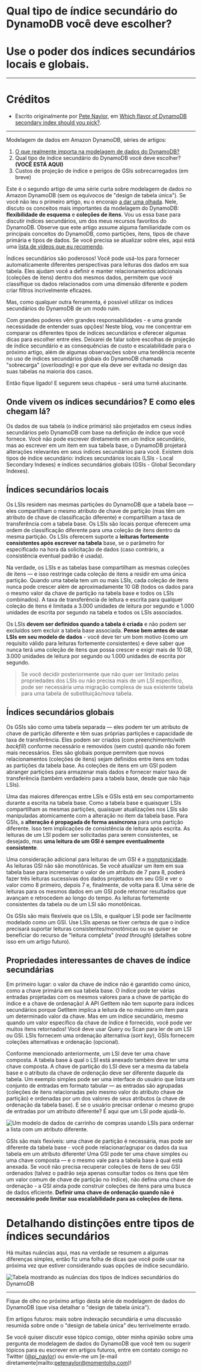 # Qual tipo de índice secundário do DynamoDB você deve escolher?

# Use o poder dos índices secundários locais e globais.

---

# Créditos

- Escrito originalmente por [Pete Naylor](https://twitter.com/pj_naylor), em [Which flavor of DynamoDB secondary index should you pick?](https://www.gomomento.com/blog/which-flavor-of-dynamodb-secondary-index-should-you-pick).

---

Modelagem de dados em Amazon DynamoDB, séries de artigos:

1. [O que realmente importa na modelagem de dados do DynamoDB?]()
2. Qual tipo de índice secundário do DynamoDB você deve escolher? **(VOCÊ ESTÁ AQUI)**
3. Custos de projeção de índice e perigos de GSIs sobrecarregados (em breve)

Este é o segundo artigo de uma série curta sobre modelagem de dados no Amazon DynamoDB (sem os equívocos de "design de tabela única"). Se você não leu o primeiro artigo, eu o encorajo [a dar uma olhada](https://www.gomomento.com/blog/what-really-matters-in-dynamodb-data-modeling). Nele, discuto os conceitos mais importantes da modelagem do DynamoDB: **flexibilidade de esquema** e **coleções de itens**. Vou us essa base para discutir índices secundários, um dos meus recursos favoritos do DynamoDB. Observe que este artigo assume alguma familiaridade com os principais conceitos do DynamoDB, como partições, itens, tipos de chave primária e tipos de dados. Se você precisa se atualizar sobre eles, aqui está uma [lista de vídeos que eu recomendo](https://www.youtube.com/playlist?list=PLJo-rJlep0EDNtcDeHDMqsXJcuKMcrC5F).

Índices secundários são poderosos! Você pode usá-los para fornecer automaticamente diferentes perspectivas para leituras dos dados em sua tabela. Eles ajudam você a definir e manter relacionamentos adicionais (coleções de itens) dentro dos mesmos dados, permitem que você classifique os dados relacionados com uma dimensão diferente e podem criar filtros incrivelmente eficazes.

Mas, como qualquer outra ferramenta, é possível utilizar os índices secundários do DynamoDB de um modo ruim.

Com grandes poderes vêm grandes responsabilidades - e uma grande necessidade de entender suas opções! Neste blog, vou me concentrar em comparar os diferentes tipos de índices secundários e oferecer algumas dicas para escolher entre eles. Deixarei de falar sobre escolhas de projeção de índice secundário e as consequências de custo e escalabilidade para o próximo artigo, além de algumas observações sobre uma tendência recente no uso de índices secundários globais do DynamoDB chamada "sobrecarga" (_overloading_) e por que ela deve ser evitada no design das suas tabelas na maioria dos casos.

Então fique ligado! E segurem seus chapéus - será uma turnê alucinante.

## Onde vivem os índices secundários? E como eles chegam lá?

Os dados de sua tabela (o índice primário) são projetados em cseus índies secundários pelo DynamoDB com base na definição de índice que você fornece. Você não pode escrever diretamente em um índice secundário, mas ao escrever em um item em sua tabela base, o DynamoDB projetará alterações relevantes em seus índices secundários para você. Existem dois tipos de índice secundário: índices secundários locais (LSIs - Local Secondary Indexes) e índices secundários globais (GSIs - Global Secondary Indexes).

## Índices secundários locais

Os LSIs residem nas mesmas partições do DynamoDB que a tabela base — eles compartilham o mesmo atributo de chave de partição (mas têm um atributo de chave de classificação diferente) e compartilham a taxa de transferência com a tabela base. Os LSIs são locais porque oferecem uma ordem de classificação diferente para uma coleção de itens dentro da mesma partição. Os LSIs oferecem suporte a **leituras fortemente consistentes após escrever na tabela** base, se o parâmetro for especificado na hora da solicitação de dados (caso contrário, a consistência eventual padrão é usada).

Na verdade, os LSIs e as tabelas base compartilham as mesmas coleções de itens — e isso restringe cada coleção de itens a residir em uma única partição. Quando uma tabela tem um ou mais LSIs, cada coleção de itens nunca pode crescer além de aproximadamente 10 GB (todos os dados para o mesmo valor da chave de partição na tabela base e todos os LSIs combinados). A taxa de transferência de leitura e escrita para qualquer coleção de itens é limitada a 3.000 unidades de leitura por segundo e 1.000 unidades de escrita por segundo na tabela e todos os LSIs associados.

Os LSIs **devem ser definidos quando a tabela é criada** e não podem ser excluídos sem excluir a tabela base associada. **Pense bem antes de usar LSIs em seu modelo de dados** - você deve ter um bom motivo (como um requisito válido para leituras fortemente consistentes) e deve saber que nunca terá uma coleção de itens que possa crescer e exigir mais de 10 GB, 3.000 unidades de leitura por segundo ou 1.000 unidades de escrita por segundo.

> Se você decidir posteriormente que não quer ser limitado pelas propriedades dos LSIs ou não precisa mais de um LSI específico, pode ser necessária uma migração complexa de sua existente tabela para uma tabela de substituição/nova tabela.

## Índices secundários globais

Os GSIs são como uma tabela separada — eles podem ter um atributo de chave de partição diferente e têm suas próprias partições e capacidade de taxa de transferência. Eles podem ser criados (com preenchimento/_with backfill_) conforme necessário e removidos (sem custo) quando não forem mais necessários. Eles são globais porque permitem que novos relacionamentos (coleções de itens) sejam definidos entre itens em todas as partições da tabela base. As coleções de itens em um GSI podem abranger partições para armazenar mais dados e fornecer maior taxa de transferência (também verdadeiro para a tabela base, desde que não haja LSIs).

Uma das maiores diferenças entre LSIs e GSIs está em seu comportamento durante a escrita na tabela base. Como a tabela base e quaisquer LSIs compartilham as mesmas partições, quaisquer atualizações nos LSIs são manipuladas atomicamente com a alteração no item da tabela base. Para GSIs, a **alteração é propagada de forma assíncrona** para uma partição diferente. Isso tem implicações de consistência de leitura após escrita. As leituras de um LSI podem ser solicitadas para serem consistentes, se desejado, mas **uma leitura de um GSI é sempre eventualmente consistente**.

Uma consideração adicional para leituras de um GSI é a [monotonicidade](https://blog.palantir.com/on-monotonicity-in-relational-databases-and-service-oriented-architecture-90b0a848dd3d). As leituras GSI não são monotônicas. Se você atualizar um item em sua tabela base para incrementar o valor de um atributo de 7 para 8, poderá fazer três leituras sucessivas dos dados projetados em seu GSI e ver o valor como 8 primeiro, depois 7 e, finalmente, de volta para 8. Uma série de leituras para os mesmos dados em um GSI pode retornar resultados que avançam e retrocedem ao longo do tempo. As leituras fortemente consistentes da tabela ou de um LSI são monotônicas.

Os GSIs são mais flexíveis que os LSIs, e qualquer LSI pode ser facilmente modelado como um GSI. Use LSIs apenas se tiver certeza de que o índice precisará suportar leituras consistentes/monotônicas ou se quiser se beneficiar do recurso de "leitura completa" (_read through_) (detalhes sobre isso em um artigo futuro).

## Propriedades interessantes de chaves de índice secundárias

Em primeiro lugar: o valor da chave de índice não é garantido como único, como a chave primária em sua tabela base. O índice pode ter várias entradas projetadas com os mesmos valores para a chave de partição do índice e a chave de ordenação! A API GetItem não tem suporte para índices secundários porque GetItem implica a leitura de no máximo um item para um determinado valor da chave. Mas em um índice secundário, mesmo quando um valor específico da chave de índice é fornecido, você pode ver muitos itens retornados! Você deve usar Query ou Scan para ler de um LSI ou GSI. LSIs fornecem uma ordenação alternativa (_sort key_), GSIs fornecem coleções alternativas e ordenação (opcional).

Conforme mencionado anteriormente, um LSI deve ter uma chave composta. A tabela base à qual o LSI está anexado também deve ter uma chave composta. A chave de partição do LSI deve ser a mesma da tabela base e o atributo da chave de ordenação deve ser diferente daquele da tabela. Um exemplo simples pode ser uma interface do usuário que lista um conjunto de entradas em formato tabular — as entradas são agrupadas (coleções de itens relacionadas pelo mesmo valor do atributo chave de partição) e ordenadas por um dos valores de seus atributos (a chave de ordenação da tabela base). E se o usuário precisar ordenar o mesmo grupo de entradas por um atributo diferente? É aqui que um LSI pode ajudá-lo.

![Um modelo de dados de carrinho de compras usando LSIs para ordernar a lista com um atributo diferente.](https://assets.website-files.com/628fadb065a50abf13a11485/63d2b98a06650352608c9d57_Shopping-Carts-Sort-Table-2s-v2.gif)

GSIs são mais flexíveis: uma chave de partição é necessária, mas pode ser diferente da tabela base - você pode relacionar/agrupar os dados da sua tabela em um atributo diferente! Uma GSI pode ter uma chave simples ou uma chave composta — e o mesmo vale para a tabela base à qual está anexada. Se você não precisa recuperar coleções de itens de seu GSI ordenados (talvez o padrão seja apenas consultar todos os itens que têm um valor comum de chave de partição no índice), não defina uma chave de ordenação - a GSI ainda pode construir coleções de itens para uma busca de dados eficiente. **Definir uma chave de ordenação quando não é necessário pode limitar sua escalabilidade para as coleções de itens.**

# Detalhando distinções entre tipos de índices secundários

Há muitas nuâncias aqui, mas na verdade se resumem a algumas diferenças simples, então fiz uma folha de dicas que você pode usar na próxima vez que estiver considerando suas opções de índice secundário.

![Tabela mostrando as nuâncias dos tipos de índices secundários do DynamoDB](https://assets.website-files.com/628fadb065a50abf13a11485/63d2b9fbcfc70e60ff8707f3_DynamoDB%20Secondary%20Index%20Type%20Cheat%20Sheet%20V2.png)

---

Fique de olho no próximo artigo desta série de modelagem de dados do DynamoDB (que visa detalhar o "design de tabela única").

Em artigos futuros: mais sobre indexação secundária e uma discussão resumida sobre onde o "design de tabela única" deu terrivelmente errado.

Se você quiser discutir esse tópico comigo, obter minha opinião sobre uma pergunta de modelagem de dados do DynamoDB que você tem ou sugerir tópicos para eu escrever em artigos futuros, entre em contato comigo no Twitter ([@pj_naylor](https://twitter.com/pj_naylor)) ou envie-me um [e-mail diretamente]mailto:petenaylor@momentohq.com)!
